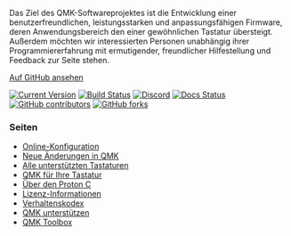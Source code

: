 Das Ziel des QMK-Softwareprojektes ist die Entwicklung einer benutzerfreundlichen, leistungsstarken und anpassungsfähigen Firmware, deren Anwendungsbereich den einer gewöhnlichen Tastatur übersteigt. Außerdem möchten wir interessierten Personen unabhängig ihrer Programmiererfahrung mit ermutigender, freundlicher Hilfestellung und Feedback zur Seite stehen.

[Auf <i class="fa fa-github" aria-hidden="true"></i> GitHub ansehen](https://github.com/qmk/qmk_firmware)

[![Current Version](https://img.shields.io/github/tag/qmk/qmk_firmware.svg)](https://github.com/qmk/qmk_firmware/tags)
[![Build Status](https://travis-ci.org/qmk/qmk_firmware.svg?branch=master)](https://travis-ci.org/qmk/qmk_firmware)
[![Discord](https://img.shields.io/discord/440868230475677696.svg)](https://discord.gg/Uq7gcHh)
[![Docs Status](https://img.shields.io/badge/docs-ready-orange.svg)](https://docs.qmk.fm)
[![GitHub contributors](https://img.shields.io/github/contributors/qmk/qmk_firmware.svg)](https://github.com/qmk/qmk_firmware/pulse/monthly)
[![GitHub forks](https://img.shields.io/github/forks/qmk/qmk_firmware.svg?style=social&label=Fork)](https://github.com/qmk/qmk_firmware/)

### Seiten

* [Online-Konfiguration](https://config.qmk.fm)
* [Neue Änderungen in QMK](/de/changes/)
* [Alle unterstützten Tastaturen](/keyboards/)
* [QMK für Ihre Tastatur](/de/powered/)
* [Über den Proton C](/de/proton-c/)
* [Lizenz-Informationen](/de/license/)
* [Verhaltenskodex](/de/coc/)
* [QMK unterstützen](/de/support/)
* [QMK Toolbox](https://github.com/qmk/qmk_toolbox)
